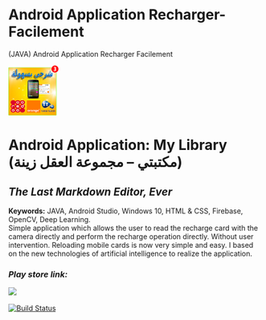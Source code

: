 # Android Application Recharger-Facilement
(JAVA) Android Application Recharger Facilement

[![](https://github.com/ELGTARI-Saif-Eddine/Android-App-Recharger-Facilement/blob/main/images/icon.png)](https://play.google.com/store/apps/details?id=com.gtari.deltatechenologie.rechargerfacilement)

# Android Application: My Library   (مكتبتي – مجموعة العقل زينة‎)
## _The Last Markdown Editor, Ever_

**Keywords:** JAVA, Android Studio, Windows 10, HTML & CSS, Firebase, OpenCV, Deep Learning.  
Simple application which allows the user to read the recharge card with the camera directly and perform the recharge operation directly. Without user intervention.
Reloading mobile cards is now very simple and easy.
I based on the new technologies of artificial intelligence to realize the application.

### _Play store link:_
[![](https://cldup.com/dTxpPi9lDf.thumb.png)](https://play.google.com/store/apps/details?id=com.shadow.dev.maktebeti)

[![Build Status](https://travis-ci.org/joemccann/dillinger.svg?branch=master)](https://travis-ci.org/joemccann/dillinger)
